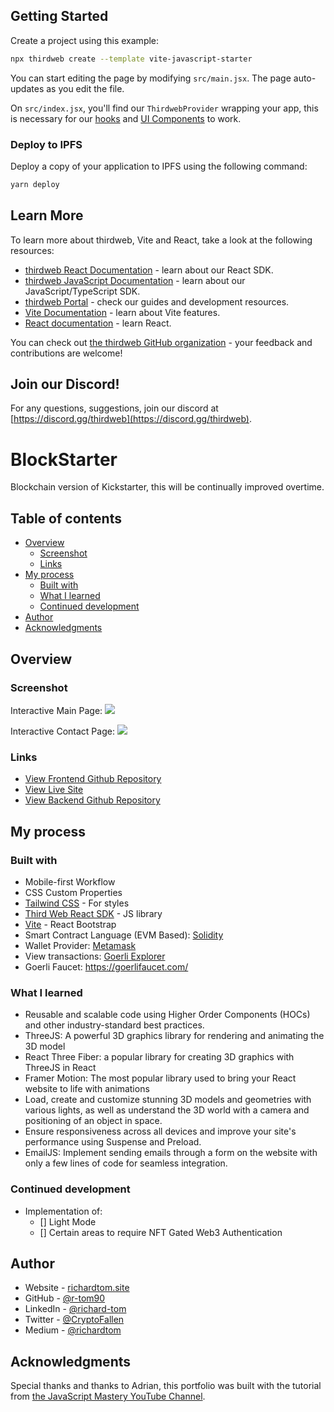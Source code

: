 ## Getting Started

Create a project using this example:

```bash
npx thirdweb create --template vite-javascript-starter
```

You can start editing the page by modifying `src/main.jsx`. The page auto-updates as you edit the file.

On `src/index.jsx`, you'll find our `ThirdwebProvider` wrapping your app,
this is necessary for our [hooks](https://portal.thirdweb.com/react) and
[UI Components](https://portal.thirdweb.com/ui-components) to work.

### Deploy to IPFS

Deploy a copy of your application to IPFS using the following command:

```bash
yarn deploy
```

## Learn More

To learn more about thirdweb, Vite and React, take a look at the following resources:

- [thirdweb React Documentation](https://docs.thirdweb.com/react) - learn about our React SDK.
- [thirdweb JavaScript Documentation](https://docs.thirdweb.com/react) - learn about our JavaScript/TypeScript SDK.
- [thirdweb Portal](https://docs.thirdweb.com/react) - check our guides and development resources.
- [Vite Documentation](https://vitejs.dev/guide/) - learn about Vite features.
- [React documentation](https://reactjs.org/) - learn React.

You can check out [the thirdweb GitHub organization](https://github.com/thirdweb-dev) - your feedback and contributions are welcome!

## Join our Discord!

For any questions, suggestions, join our discord at [https://discord.gg/thirdweb](https://discord.gg/thirdweb).

# BlockStarter

Blockchain version of Kickstarter, this will be continually improved overtime.

## Table of contents

- [Overview](#overview)
  - [Screenshot](#screenshot)
  - [Links](#links)
- [My process](#my-process)
  - [Built with](#built-with)
  - [What I learned](#what-i-learned)
  - [Continued development](#continued-development)
- [Author](#author)
- [Acknowledgments](#acknowledgments)

## Overview

### Screenshot

Interactive Main Page:
![](./src/assets/screenshots/main.png)

Interactive Contact Page:
![](./src/assets/screenshots/contact.png)

### Links

- [View Frontend Github Repository](https://github.com/r-tom90/blockstarter)
- [View Live Site]()
- [View Backend Github Repository]()

## My process

### Built with

- Mobile-first Workflow
- CSS Custom Properties
- [Tailwind CSS](https://tailwindcss.com/#what-is-tailwind) - For styles
- [Third Web React SDK](https://portal.thirdweb.com/react) - JS library
- [Vite](https://vitejs.dev/) - React Bootstrap
- Smart Contract Language (EVM Based): [Solidity](https://docs.soliditylang.org/en/latest/)
- Wallet Provider: [Metamask](https://metamask.io/)
- View transactions: [Goerli Explorer](https://goerli.etherscan.io/)
- Goerli Faucet: https://goerlifaucet.com/

### What I learned

- Reusable and scalable code using Higher Order Components (HOCs) and other industry-standard best practices.
- ThreeJS: A powerful 3D graphics library for rendering and animating the 3D model
- React Three Fiber: a popular library for creating 3D graphics with ThreeJS in React
- Framer Motion: The most popular library used to bring your React website to life with animations
- Load, create and customize stunning 3D models and geometries with various lights, as well as understand the 3D world with a camera and positioning of an object in space.
- Ensure responsiveness across all devices and improve your site's performance using Suspense and Preload.
- EmailJS: Implement sending emails through a form on the website with only a few lines of code for seamless integration.

### Continued development

- Implementation of:
  - [] Light Mode
  - [] Certain areas to require NFT Gated Web3 Authentication

## Author

- Website - [richardtom.site](https://richardtom.site)
- GitHub - [@r-tom90](https://github.com/r-tom90)
- LinkedIn - [@richard-tom](https://www.linkedin.com/in/richard-tom-81b0956b/)
- Twitter - [@CryptoFallen](https://twitter.com/CryptoFallen)
- Medium - [@richardtom](https://medium.com/@richardtom_79153)

## Acknowledgments

Special thanks and thanks to Adrian, this portfolio was built with the tutorial from [the JavaScript Mastery YouTube Channel](https://www.youtube.com/watch?v=0fYi8SGA20k).
